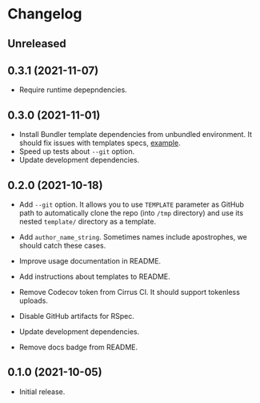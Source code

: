 # Changelog

## Unreleased

## 0.3.1 (2021-11-07)

*   Require runtime depepndencies.

## 0.3.0 (2021-11-01)

*   Install Bundler template dependencies from unbundled environment.
    It should fix issues with templates specs, [example](https://github.com/lostisland/faraday-middleware-template/pull/3).
*   Speed up tests about `--git` option.
*   Update development dependencies.

## 0.2.0 (2021-10-18)

*   Add `--git` option.
    It allows you to use `TEMPLATE` parameter as GitHub path to automatically clone the repo
    (into `/tmp` directory) and use its nested `template/` directory as a template.

*   Add `author_name_string`.
    Sometimes names include apostrophes, we should catch these cases.

*   Improve usage documentation in README.

*   Add instructions about templates to README.

*   Remove Codecov token from Cirrus CI.
    It should support tokenless uploads.

*   Disable GitHub artifacts for RSpec.

*   Update development dependencies.

*   Remove docs badge from README.

## 0.1.0 (2021-10-05)

*   Initial release.
